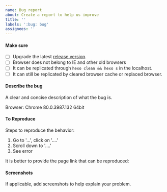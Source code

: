 ```yaml
---
name: Bug report
about: Create a report to help us improve
title: ''
labels: ':bug: bug'
assignees: ''
---
```


#### Make sure
- [ ] Upgrade the latest [release version](https://github.com/fluid-dev/hexo-theme-fluid/releases).
- [ ] Browser does not belong to IE and other old browsers
- [ ] It can be replicated through `hexo clean && hexo s` in the localhost.
- [ ] It can still be replicated by cleared browser cache or replaced browser.

#### Describe the bug
A clear and concise description of what the bug is.

Browser: Chrome 80.0.3987.132 64bit

#### To Reproduce
Steps to reproduce the behavior:
1. Go to '...', click on '....'
2. Scroll down to '....'
3. See error

It is better to provide the page link that can be reproduced:

#### Screenshots
If applicable, add screenshots to help explain your problem.
